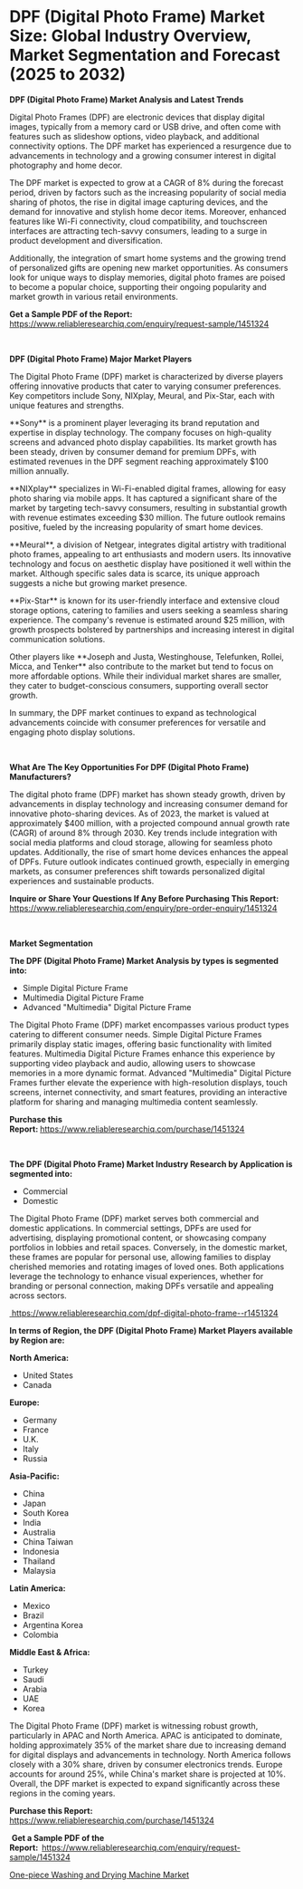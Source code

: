 <p><h1>DPF (Digital Photo Frame) Market Size: Global Industry Overview, Market Segmentation and Forecast (2025 to 2032)</h1></p><p><strong>DPF (Digital Photo Frame) Market Analysis and Latest Trends</strong></p>
<p><p>Digital Photo Frames (DPF) are electronic devices that display digital images, typically from a memory card or USB drive, and often come with features such as slideshow options, video playback, and additional connectivity options. The DPF market has experienced a resurgence due to advancements in technology and a growing consumer interest in digital photography and home decor.</p><p>The DPF market is expected to grow at a CAGR of 8% during the forecast period, driven by factors such as the increasing popularity of social media sharing of photos, the rise in digital image capturing devices, and the demand for innovative and stylish home decor items. Moreover, enhanced features like Wi-Fi connectivity, cloud compatibility, and touchscreen interfaces are attracting tech-savvy consumers, leading to a surge in product development and diversification.</p><p>Additionally, the integration of smart home systems and the growing trend of personalized gifts are opening new market opportunities. As consumers look for unique ways to display memories, digital photo frames are poised to become a popular choice, supporting their ongoing popularity and market growth in various retail environments.</p></p>
<p><strong>Get a Sample PDF of the Report:&nbsp;</strong> <a href="https://www.reliableresearchiq.com/enquiry/request-sample/1451324?utm_campaign=2202&utm_medium=2&utm_source=Github&utm_content=ia&utm_term=05042025&utm_id=dpf-digital-photo-frame">https://www.reliableresearchiq.com/enquiry/request-sample/1451324</a></p>
<p>&nbsp;</p>
<p><strong>DPF (Digital Photo Frame) Major Market Players</strong></p>
<p><p>The Digital Photo Frame (DPF) market is characterized by diverse players offering innovative products that cater to varying consumer preferences. Key competitors include Sony, NIXplay, Meural, and Pix-Star, each with unique features and strengths.</p><p>**Sony** is a prominent player leveraging its brand reputation and expertise in display technology. The company focuses on high-quality screens and advanced photo display capabilities. Its market growth has been steady, driven by consumer demand for premium DPFs, with estimated revenues in the DPF segment reaching approximately $100 million annually.</p><p>**NIXplay** specializes in Wi-Fi-enabled digital frames, allowing for easy photo sharing via mobile apps. It has captured a significant share of the market by targeting tech-savvy consumers, resulting in substantial growth with revenue estimates exceeding $30 million. The future outlook remains positive, fueled by the increasing popularity of smart home devices.</p><p>**Meural**, a division of Netgear, integrates digital artistry with traditional photo frames, appealing to art enthusiasts and modern users. Its innovative technology and focus on aesthetic display have positioned it well within the market. Although specific sales data is scarce, its unique approach suggests a niche but growing market presence.</p><p>**Pix-Star** is known for its user-friendly interface and extensive cloud storage options, catering to families and users seeking a seamless sharing experience. The company's revenue is estimated around $25 million, with growth prospects bolstered by partnerships and increasing interest in digital communication solutions.</p><p>Other players like **Joseph and Justa, Westinghouse, Telefunken, Rollei, Micca, and Tenker** also contribute to the market but tend to focus on more affordable options. While their individual market shares are smaller, they cater to budget-conscious consumers, supporting overall sector growth.</p><p>In summary, the DPF market continues to expand as technological advancements coincide with consumer preferences for versatile and engaging photo display solutions.</p></p>
<p>&nbsp;</p>
<p><strong>What Are The Key Opportunities For DPF (Digital Photo Frame) Manufacturers?</strong></p>
<p><p>The digital photo frame (DPF) market has shown steady growth, driven by advancements in display technology and increasing consumer demand for innovative photo-sharing devices. As of 2023, the market is valued at approximately $400 million, with a projected compound annual growth rate (CAGR) of around 8% through 2030. Key trends include integration with social media platforms and cloud storage, allowing for seamless photo updates. Additionally, the rise of smart home devices enhances the appeal of DPFs. Future outlook indicates continued growth, especially in emerging markets, as consumer preferences shift towards personalized digital experiences and sustainable products.</p></p>
<p><strong>Inquire or Share Your Questions If Any Before Purchasing This Report:</strong> <a href="https://www.reliableresearchiq.com/enquiry/pre-order-enquiry/1451324?utm_campaign=2202&utm_medium=2&utm_source=Github&utm_content=ia&utm_term=05042025&utm_id=dpf-digital-photo-frame">https://www.reliableresearchiq.com/enquiry/pre-order-enquiry/1451324</a></p>
<p>&nbsp;</p>
<p><strong>Market Segmentation</strong></p>
<p><strong>The DPF (Digital Photo Frame) Market Analysis by types is segmented into:</strong></p>
<p><ul><li>Simple Digital Picture Frame</li><li>Multimedia Digital Picture Frame</li><li>Advanced "Multimedia" Digital Picture Frame</li></ul></p>
<p><p>The Digital Photo Frame (DPF) market encompasses various product types catering to different consumer needs. Simple Digital Picture Frames primarily display static images, offering basic functionality with limited features. Multimedia Digital Picture Frames enhance this experience by supporting video playback and audio, allowing users to showcase memories in a more dynamic format. Advanced "Multimedia" Digital Picture Frames further elevate the experience with high-resolution displays, touch screens, internet connectivity, and smart features, providing an interactive platform for sharing and managing multimedia content seamlessly.</p></p>
<p><strong>Purchase this Report:&nbsp;</strong><a href="https://www.reliableresearchiq.com/purchase/1451324?utm_campaign=2202&utm_medium=2&utm_source=Github&utm_content=ia&utm_term=05042025&utm_id=dpf-digital-photo-frame">https://www.reliableresearchiq.com/purchase/1451324</a></p>
<p>&nbsp;</p>
<p><strong>The DPF (Digital Photo Frame) Market Industry Research by Application is segmented into:</strong></p>
<p><ul><li>Commercial</li><li>Domestic</li></ul></p>
<p><p>The Digital Photo Frame (DPF) market serves both commercial and domestic applications. In commercial settings, DPFs are used for advertising, displaying promotional content, or showcasing company portfolios in lobbies and retail spaces. Conversely, in the domestic market, these frames are popular for personal use, allowing families to display cherished memories and rotating images of loved ones. Both applications leverage the technology to enhance visual experiences, whether for branding or personal connection, making DPFs versatile and appealing across sectors.</p></p>
<p><a href="https://www.reliableresearchiq.com/dpf-digital-photo-frame--r1451324?utm_campaign=2202&utm_medium=2&utm_source=Github&utm_content=ia&utm_term=05042025&utm_id=dpf-digital-photo-frame">&nbsp;https://www.reliableresearchiq.com/dpf-digital-photo-frame--r1451324</a></p>
<p><strong>In terms of Region, the DPF (Digital Photo Frame) Market Players available by Region are:</strong></p>
<p>
    <p> <strong> North America: </strong>
        <ul>
            <li>United States</li>
            <li>Canada</li>
        </ul>
        </p> 
    <p> <strong> Europe: </strong>
        <ul>
            <li>Germany</li>
            <li>France</li>
            <li>U.K.</li>
            <li>Italy</li>
            <li>Russia</li>
        </ul>
        </p> 
    <p> <strong> Asia-Pacific: </strong>
        <ul>
            <li>China</li>
            <li>Japan</li>
            <li>South Korea</li>
            <li>India</li>
            <li>Australia</li>
            <li>China Taiwan</li>
            <li>Indonesia</li>
            <li>Thailand</li>
            <li>Malaysia</li>
        </ul>
        </p> 
    <p> <strong> Latin America: </strong>
        <ul>
            <li>Mexico</li>
            <li>Brazil</li>
            <li>Argentina Korea</li>
            <li>Colombia</li>
        </ul>
        </p> 
    <p> <strong> Middle East & Africa: </strong>
        <ul>
            <li>Turkey</li>
            <li>Saudi</li>
            <li>Arabia</li>
            <li>UAE</li>
            <li>Korea</li>
        </ul>
    </p>
    </p>
<p><p>The Digital Photo Frame (DPF) market is witnessing robust growth, particularly in APAC and North America. APAC is anticipated to dominate, holding approximately 35% of the market share due to increasing demand for digital displays and advancements in technology. North America follows closely with a 30% share, driven by consumer electronics trends. Europe accounts for around 25%, while China's market share is projected at 10%. Overall, the DPF market is expected to expand significantly across these regions in the coming years.</p></p>
<p><strong>Purchase this Report: </strong><a href="https://www.reliableresearchiq.com/purchase/1451324?utm_campaign=2202&utm_medium=2&utm_source=Github&utm_content=ia&utm_term=05042025&utm_id=dpf-digital-photo-frame">https://www.reliableresearchiq.com/purchase/1451324</a></p>
<p>&nbsp;<strong>Get a Sample PDF of the Report:&nbsp;&nbsp;</strong><a href="https://www.reliableresearchiq.com/enquiry/request-sample/1451324?utm_campaign=2202&utm_medium=2&utm_source=Github&utm_content=ia&utm_term=05042025&utm_id=dpf-digital-photo-frame">https://www.reliableresearchiq.com/enquiry/request-sample/1451324</a></p>
<p><strong></strong></p>
<p><p><a href="https://github.com/OlenFleming68/Market-Research-Report-List-1/blob/main/one-piece-washing-and-drying-machine-market.md?utm_campaign=2202&utm_medium=2&utm_source=Github&utm_content=ia&utm_term=05042025&utm_id=dpf-digital-photo-frame">One-piece Washing and Drying Machine Market</a></p></p>